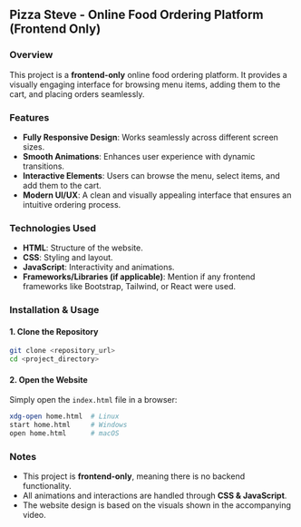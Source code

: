 ## Pizza Steve - Online Food Ordering Platform (Frontend Only)

### Overview
This project is a **frontend-only** online food ordering platform. It provides a visually engaging interface for browsing menu items, adding them to the cart, and placing orders seamlessly.

### Features
- **Fully Responsive Design**: Works seamlessly across different screen sizes.
- **Smooth Animations**: Enhances user experience with dynamic transitions.
- **Interactive Elements**: Users can browse the menu, select items, and add them to the cart.
- **Modern UI/UX**: A clean and visually appealing interface that ensures an intuitive ordering process.

### Technologies Used
- **HTML**: Structure of the website.
- **CSS**: Styling and layout.
- **JavaScript**: Interactivity and animations.
- **Frameworks/Libraries (if applicable)**: Mention if any frontend frameworks like Bootstrap, Tailwind, or React were used.

### Installation & Usage
#### 1. Clone the Repository
```bash
git clone <repository_url>
cd <project_directory>
```

#### 2. Open the Website
Simply open the `index.html` file in a browser:
```bash
xdg-open home.html  # Linux
start home.html     # Windows
open home.html      # macOS
```

### Notes
- This project is **frontend-only**, meaning there is no backend functionality.
- All animations and interactions are handled through **CSS & JavaScript**.
- The website design is based on the visuals shown in the accompanying video.

